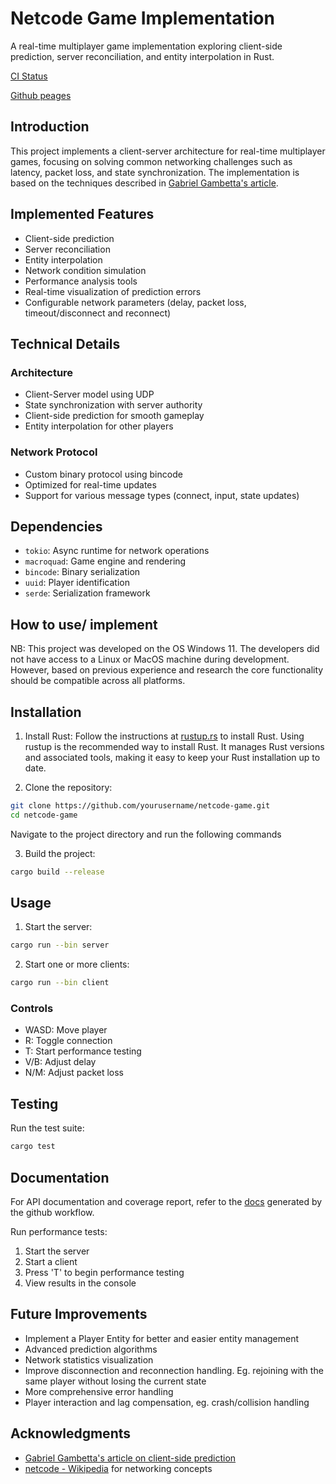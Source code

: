 # Netcode Game Implementation

A real-time multiplayer game implementation exploring client-side prediction, server reconciliation, and entity interpolation in Rust.

[CI Status](https://github.com/Aerie28/IDATT2104-netcode-game/actions)

[Github peages](https://aerie28.github.io/IDATT2104-netcode-game/)


## Introduction

This project implements a client-server architecture for real-time multiplayer games, focusing on solving common networking challenges such as latency, packet loss, and state synchronization. The implementation is based on the techniques described in [Gabriel Gambetta's article](https://www.gabrielgambetta.com/client-side-prediction-live-demo.html).

## Implemented Features

- Client-side prediction
- Server reconciliation
- Entity interpolation
- Network condition simulation
- Performance analysis tools
- Real-time visualization of prediction errors
- Configurable network parameters (delay, packet loss, timeout/disconnect and reconnect)

## Technical Details

### Architecture
- Client-Server model using UDP
- State synchronization with server authority
- Client-side prediction for smooth gameplay
- Entity interpolation for other players

### Network Protocol
- Custom binary protocol using bincode
- Optimized for real-time updates
- Support for various message types (connect, input, state updates)

## Dependencies

- `tokio`: Async runtime for network operations
- `macroquad`: Game engine and rendering
- `bincode`: Binary serialization
- `uuid`: Player identification
- `serde`: Serialization framework

## How to use/ implement
NB: This project was developed on the OS Windows 11. The developers did not have access to a Linux or MacOS machine during development.
However, based on previous experience and research the core functionality should be compatible across all platforms.

## Installation

1. Install Rust:
   Follow the instructions at [rustup.rs](https://www.rust-lang.org/tools/install) to install Rust.
   Using rustup is the recommended way to install Rust. It manages Rust versions and associated tools, making it easy to keep your Rust installation up to date.
 

2. Clone the repository:
```bash
git clone https://github.com/yourusername/netcode-game.git
cd netcode-game
```
Navigate to the project directory and run the following commands

3. Build the project:
```bash
cargo build --release
```

## Usage

1. Start the server:
```bash
cargo run --bin server
```

2. Start one or more clients:
```bash
cargo run --bin client
```

### Controls
- WASD: Move player
- R: Toggle connection
- T: Start performance testing
- V/B: Adjust delay
- N/M: Adjust packet loss

## Testing

Run the test suite:
```bash
cargo test
```

## Documentation
For API documentation and coverage report, refer to the [docs](https://aerie28.github.io/IDATT2104-netcode-game/) generated by the github workflow.

Run performance tests:
1. Start the server
2. Start a client
3. Press 'T' to begin performance testing
4. View results in the console

## Future Improvements

- Implement a Player Entity for better and easier entity management
- Advanced prediction algorithms
- Network statistics visualization
- Improve disconnection and reconnection handling. Eg. rejoining  with the same player without losing the current state
- More comprehensive error handling
- Player interaction and lag compensation, eg. crash/collision handling



## Acknowledgments

- [Gabriel Gambetta's article on client-side prediction](https://www.gabrielgambetta.com/client-side-prediction-live-demo.html)
- [netcode - Wikipedia](https://en.wikipedia.org/wiki/Netcode) for networking concepts